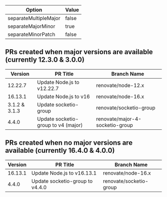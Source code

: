 Option                | Value
----------------------|------
separateMultipleMajor | false
separateMajorMinor    | true
separateMinorPatch    | false

## PRs created when major versions are available (currently 12.3.0 & 3.0.0)

Version | PR Title                   | Branch Name
--------|----------------------------|---------------------
12.22.7 | Update Node.js to v12.22.7 | renovate/node-12.x
16.13.1 | Update Node.js to v16      | renovate/node-16.x
3.1.2 & 3.1.3 | Update socketio-group                   | renovate/socketio-group
4.4.0         | Update socketio-group to v4 (major)     | renovate/major-4-socketio-group

## PRs created when no major versions are available (currently 16.4.0 & 4.0.0)

Version | PR Title                   | Branch Name
--------|----------------------------|---------------------
16.13.1 | Update Node.js to v16.13.1 | renovate/node-16.x
4.4.0   | Update socketio-group to v4.4.0 | renovate/socketio-group
